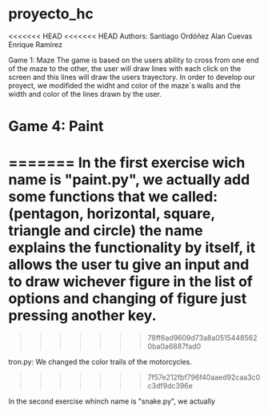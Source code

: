 # proyecto_hc
<<<<<<< HEAD
<<<<<<< HEAD
Authors: Santiago Ordóñez
	 Alan Cuevas
	 Enrique Ramírez


Game 1: Maze
The game is based on the users ability to cross from one end of the maze to the other, the user will draw lines with each click on the screen and this lines will draw the users trayectory.
In order to develop our proyect, we modifided the widht and color of the maze´s walls and the width and color of the lines drawn by the user.



Game 4: Paint
=======
=======
In the first exercise wich name is "paint.py", we actually add some functions that we called: (pentagon, horizontal, square, triangle and circle) the name explains the functionality by itself, it allows the user tu give an input and to draw wichever figure in the list of options and changing of figure just pressing another key.
=======

>>>>>>> 78ff6ad9609d73a8a05154485620ba0a6887fad0














tron.py: We changed the color trails of the motorcycles.

>>>>>>> 7f57e212fbf796f40aaed92caa3c0c3df9dc396e

In the second exercise whinch name is "snake.py", we actually 

